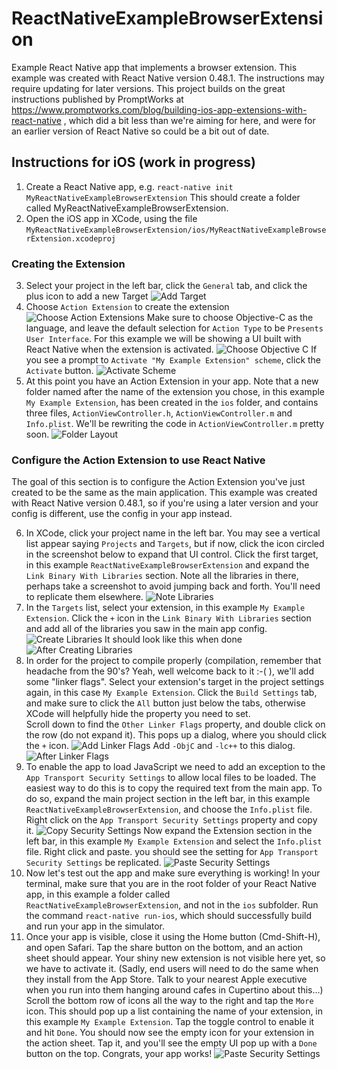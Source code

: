 # ReactNativeExampleBrowserExtension
Example React Native app that implements a browser extension.
This example was created with React Native version 0.48.1.  The instructions
may require updating for later versions.  This project builds on the great
instructions published by PromptWorks at https://www.promptworks.com/blog/building-ios-app-extensions-with-react-native
, which did a bit less than we're aiming for here, and were for an earlier version
of React Native so could be a bit out of date.

## Instructions for iOS (work in progress)
1. Create a React Native app, e.g.
  `react-native init MyReactNativeExampleBrowserExtension`
  This should create a folder called MyReactNativeExampleBrowserExtension.
2. Open the iOS app in XCode, using the file `MyReactNativeExampleBrowserExtension/ios/MyReactNativeExampleBrowserExtension.xcodeproj`

### Creating the Extension
3. Select your project in the left bar, click the `General` tab, and click the
   plus icon to add a new Target
   ![Add Target](https://github.com/shaneosullivan/ReactNativeExampleBrowserExtension/blob/master/ReadmeMedia/1a%20-%20Add%20New%20Target.png?raw=true)
4. Choose `Action Extension` to create the extension
  ![Choose Action Extensions](https://github.com/shaneosullivan/ReactNativeExampleBrowserExtension/blob/master/ReadmeMedia/1b%20-%20Choose%20Action%20Extension.png)
  Make sure to choose Objective-C as the language, and leave the default selection
  for `Action Type` to be `Presents User Interface`. For this example we will
  be showing a UI built with React Native when the extension is activated.
  ![Choose Objective C](https://github.com/shaneosullivan/ReactNativeExampleBrowserExtension/blob/master/ReadmeMedia/1c%20-%20Choose%20Objective-C.png)
  If you see a prompt to `Activate "My Example Extension" scheme`, click the `Activate` button.
  ![Activate Scheme](https://github.com/shaneosullivan/ReactNativeExampleBrowserExtension/blob/master/ReadmeMedia/1d%20-%20Activate%20Scheme.png)
5. At this point you have an Action Extension in your app.  Note that a new folder named after the name of the extension you chose, in this example `My Example Extension`, has been created in the `ios` folder, and contains three files, `ActionViewController.h`, `ActionViewController.m` and `Info.plist`.  We'll be
rewriting the code in `ActionViewController.m` pretty soon.
  ![Folder Layout](https://github.com/shaneosullivan/ReactNativeExampleBrowserExtension/blob/master/ReadmeMedia/1e%20-%20Folder%20Layout.png)

### Configure the Action Extension to use React Native
The goal of this section is to configure the Action Extension you've just created
to be the same as the main application.  This example was created with React Native
version 0.48.1, so if you're using a later version and your config is different, use the config in your app instead.

6. In XCode, click your project name in the left bar.  You may see a vertical list appear saying `Projects` and `Targets`, but if now, click the icon circled in the screenshot below to expand that UI control.  Click the first target, in this example `ReactNativeExampleBrowserExtension` and expand the `Link Binary With Libraries` section.  Note all the libraries in there, perhaps take a screenshot to avoid jumping back and forth.  You'll need to replicate them elsewhere.
  ![Note Libraries](https://github.com/shaneosullivan/ReactNativeExampleBrowserExtension/blob/master/ReadmeMedia/2a%20-%20Select%20Build%20Phases.png)
7. In the `Targets` list, select your extension, in this example `My Example Extension`. Click the `+` icon in the `Link Binary With Libraries` section and add
all of the libraries you saw in the main app config.
  ![Create Libraries](https://github.com/shaneosullivan/ReactNativeExampleBrowserExtension/blob/master/ReadmeMedia/2b%20-%20Add%20New%20Libraries.png)
  It should look like this when done
  ![After Creating Libraries](https://github.com/shaneosullivan/ReactNativeExampleBrowserExtension/blob/master/ReadmeMedia/2c%20-%20After%20Adding%20New%20Libraries.png)
8. In order for the project to compile properly (compilation, remember that headache from the 90's? Yeah, well welcome back to it :-( ), we'll add some "linker flags".  Select your extension's target in the project settings again, in this case `My Example Extension`.  Click the `Build Settings` tab, and make sure to click the `All` button just below the tabs, otherwise XCode will helpfully hide the property you need to set.  
  Scroll down to find the `Other Linker Flags` property, and double click on the row (do not expand it).  This pops up a dialog, where you should click the `+` icon.
  ![Add Linker Flags](https://github.com/shaneosullivan/ReactNativeExampleBrowserExtension/blob/master/ReadmeMedia/2d%20-%20Add%20Linker%20Flags.png)
  Add `-ObjC` and `-lc++` to this dialog.
  ![After Linker Flags](https://github.com/shaneosullivan/ReactNativeExampleBrowserExtension/blob/master/ReadmeMedia/2e%20-%20After%20Linker%20Flags.png)
9. To enable the app to load JavaScript we need to add an exception to the `App Transport Security Settings` to allow local files to be loaded.  The easiest way to do this is to copy the required text from the main app.  To do so, expand the main project section in the left bar, in this example `ReactNativeExampleBrowserExtension`, and choose the `Info.plist` file.  Right click on the `App Transport Security Settings` property and copy it.
![Copy Security Settings](https://github.com/shaneosullivan/ReactNativeExampleBrowserExtension/blob/master/ReadmeMedia/2f%20-%20Copy%20Security%20Settings.png)
Now expand the Extension section in the left bar, in this example `My Example Extension` and select the `Info.plist` file.  Right click and paste.  you should see the setting for `App Transport Security Settings` be replicated.
![Paste Security Settings](https://github.com/shaneosullivan/ReactNativeExampleBrowserExtension/blob/master/ReadmeMedia/2g%20-%20Paste%20Security%20Settings.png)
10. Now let's test out the app and make sure everything is working!  In your terminal, make sure that you are in the root folder of your React Native app, in this example a folder called `ReactNativeExampleBrowserExtension`, and not in the `ios` subfolder.  Run the command `react-native run-ios`, which should successfully build and run your app in the simulator.
11. Once your app is visible, close it using the Home button (Cmd-Shift-H), and open Safari.  Tap the share button on the bottom, and an action sheet should appear.  Your shiny new extension is not visible here yet, so we have to activate it.  (Sadly, end users will need to do the same when they install from the App Store.  Talk to your nearest Apple executive when you run into them hanging around cafes in Cupertino about this...)  Scroll the bottom row of icons all the way to the right and tap the `More` icon.  This should pop up a list containing the name of your extension, in this example `My Example Extension`.  Tap the toggle control to enable it and hit `Done`.  You should now see the empty icon for your extension in the action sheet.  Tap it, and you'll see the empty UI pop up with a `Done` button on the top.  Congrats, your app works!
![Paste Security Settings](https://github.com/shaneosullivan/ReactNativeExampleBrowserExtension/blob/master/ReadmeMedia/2h%20-%20App%20Extension%20iOS.png)
